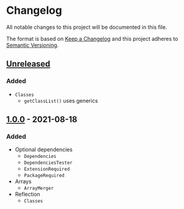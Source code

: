 # Changelog

All notable changes to this project will be documented in this file.

The format is based on [Keep a Changelog](http://keepachangelog.com/en/1.0.0/)
and this project adheres to [Semantic Versioning](http://semver.org/spec/v2.0.0.html).

## [Unreleased](https://github.com/orisai/utils/compare/1.0.0...HEAD)

### Added

- `Classes`
  - `getClassList()` uses generics

## [1.0.0](https://github.com/orisai/utils/releases/tag/1.0.0) - 2021-08-18

### Added

- Optional dependencies
	- `Dependencies`
	- `DependenciesTester`
	- `ExtensionRequired`
	- `PackageRequired`
- Arrays
	- `ArrayMerger`
- Reflection
	- `Classes`
